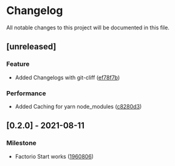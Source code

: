 # Changelog
All notable changes to this project will be documented in this file.

## [unreleased]

### Feature

- Added Changelogs with git-cliff ([ef78f7b](ef78f7b1657ea07754c49d81d7ebd4773ffd4e11))

### Performance

- Added Caching for yarn node_modules ([c8280d3](c8280d396de91029495475f4ac0bc4b572bd10d9))

## [0.2.0] - 2021-08-11

### Milestone

- Factorio Start works ([1960806](1960806a0633b326f20fc358935c3a955c8769af))

<!-- generated by git-cliff -->
